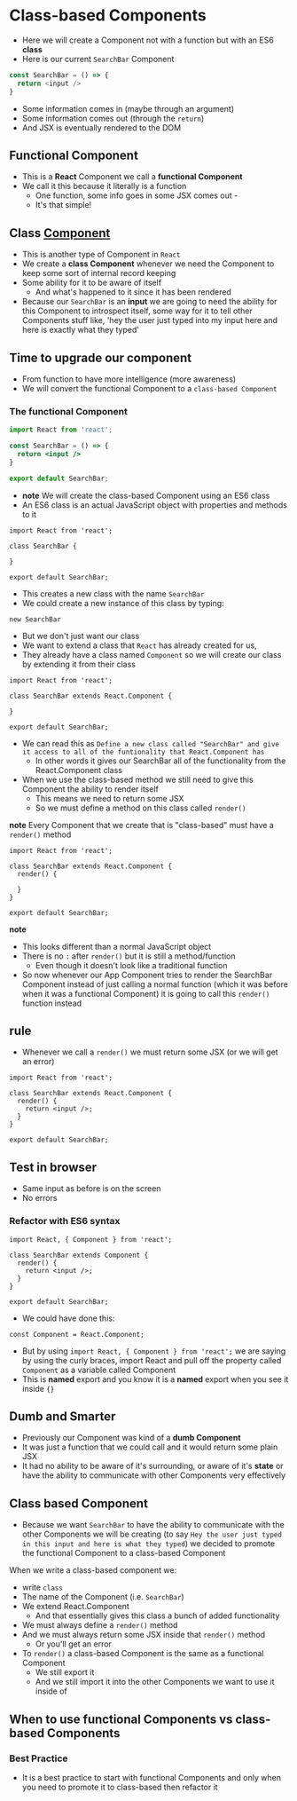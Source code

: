 # Class-based Components
* Here we will create a Component not with a function but with an ES6 **class**
* Here is our current `SearchBar` Component

```js
const SearchBar = () => {
  return <input />
}
```

* Some information comes in (maybe through an argument)
* Some information comes out (through the `return`)
* And JSX is eventually rendered to the DOM

## Functional Component
* This is a **React** Component we call a **functional Component**
* We call it this because it literally is a function
    - One function, some info goes in some JSX comes out - 
    - It's that simple!

## Class [Component](Component)
* This is another type of Component in `React`
* We create a **class Component** whenever we need the Component to keep some sort of internal record keeping 
* Some ability for it to be aware of itself
    - And what's happened to it since it has been rendered
* Because our `SearchBar` is an **input** we are going to need the ability for this Component to introspect itself, some way for it to tell other Components stuff like, 'hey the user just typed into my input here and here is exactly what they typed'

## Time to upgrade our component
* From function to have more intelligence (more awareness)
* We will convert the functional Component to a `class-based Component`

### The functional Component

```jsx
import React from 'react';

const SearchBar = () => {
  return <input />
}

export default SearchBar;
```

* **note** We will create the class-based Component using an ES6 class
* An ES6 class is an actual JavaScript object with properties and methods to it

```
import React from 'react';

class SearchBar {
  
}

export default SearchBar;
```

* This creates a new class with the name `SearchBar`
* We could create a new instance of this class by typing:

`new SearchBar`

* But we don't just want our class 
* We want to extend a class that `React` has already created for us, 
* They already have a class named `Component` so we will create our class by extending it from their class

```
import React from 'react';

class SearchBar extends React.Component {
  
}

export default SearchBar;
```

* We can read this as `Define a new class called "SearchBar" and give it access to all of the funtionality that React.Component has`
  - In other words it gives our SearchBar all of the functionality from the React.Component class
* When we use the class-based method we still need to give this Component the ability to render itself
  - This means we need to return some JSX
  - So we must define a method on this class called `render()`

**note** Every Component that we create that is "class-based" must have a `render()` method

```
import React from 'react';

class SearchBar extends React.Component {
  render() {
    
  }
}

export default SearchBar;
```

**note**
* This looks different than a normal JavaScript object 
* There is no `:` after `render()` but it is still a method/function
  - Even though it doesn't look like a traditional function
* So now whenever our App Component tries to render the SearchBar Component instead of just calling a normal function (which it was before when it was a functional Component) it is going to call this `render()` function instead

## rule
* Whenever we call a `render()` we  must return some JSX (or we will get an error)

```
import React from 'react';

class SearchBar extends React.Component {
  render() {
    return <input />;
  }
}

export default SearchBar;
```

## Test in browser
* Same input as before is on the screen
* No errors

### Refactor with ES6 syntax
```
import React, { Component } from 'react';

class SearchBar extends Component {
  render() {
    return <input />;
  }
}

export default SearchBar;
```

* We could have done this:

`const Component = React.Component;`

* But by using `import React, { Component } from 'react';` we are saying by using the curly braces, import React and pull off the property called `Component` as a variable called Component
* This is **named** export and you know it is a **named** export when you see it inside `{}`

## Dumb and Smarter
* Previously our Component was kind of a **dumb Component**
* It was just a function that we could call and it would return some plain JSX
* It had no ability to be aware of it's surrounding, or aware of it's **state** or have the ability to communicate with other Components very effectively

## Class based Component
* Because we want `SearchBar` to have the ability to communicate with the other Components we will be creating (to say `Hey the user just typed in this input and here is what they typed`) we decided to promote the functional Component to a class-based Component

When we write a class-based component we:
* write `class`
* The name of the Component (i.e. `SearchBar`)
* We extend React.Component
    - And that essentially gives this class a bunch of added functionality
* We must always define a `render()` method
* And we must always return some JSX inside that `render()` method
    - Or you'll get an error
* To `render()` a class-based Component is the same as a functional Component
    - We still export it
    - And we still import it into the other Components we want to use it inside of

## When to use functional Components vs class-based Components

### Best Practice
* It is a best practice to start with functional Components and only when you need to promote it to class-based then refactor it




